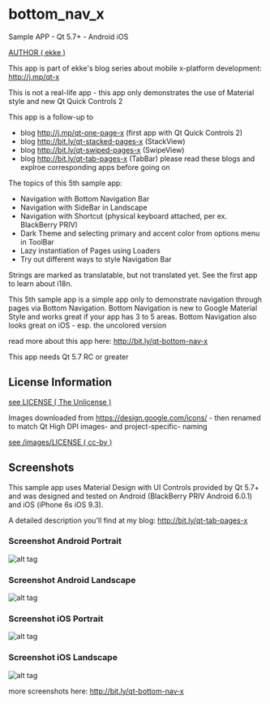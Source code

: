 # bottom_nav_x
Sample APP - Qt 5.7+ - Android iOS

[AUTHOR ( ekke )](AUTHOR.md)

This app is part of ekke's blog series about mobile x-platform development:
http://j.mp/qt-x

This is not a real-life app - this app only demonstrates the use of Material style and new Qt Quick Controls 2

This app is a follow-up to
* blog http://j.mp/qt-one-page-x (first app with Qt Quick Controls 2)
* blog http://bit.ly/qt-stacked-pages-x (StackView)
* blog http://bit.ly/qt-swiped-pages-x (SwipeView)
* blog http://bit.ly/qt-tab-pages-x (TabBar)
please read these blogs and explroe corresponding apps before going on

The topics of this 5th sample app:

* Navigation with Bottom Navigation Bar
* Navigation with SideBar in Landscape
* Navigation with Shortcut (physical keyboard attached, per ex. BlackBerry PRIV)
* Dark Theme and selecting primary and accent color from options menu in ToolBar
* Lazy instantiation of Pages using Loaders
* Try out different ways to style Navigation Bar

Strings are marked as translatable, but not translated yet. See the first app to learn about i18n.

This 5th sample app is a simple app only to demonstrate navigation through pages via Bottom Navigation.
Bottom Navigation is new to Google Material Style and works great if your app has 3 to 5 areas.
Bottom Navigation also looks great on iOS - esp. the uncolored version
 
read more about this app here:
http://bit.ly/qt-bottom-nav-x

This app needs Qt 5.7 RC or greater

## License Information
[see LICENSE ( The Unlicense )](LICENSE)

Images downloaded from https://design.google.com/icons/ - then renamed to match Qt High DPI images- and project-specific- naming

[see /images/LICENSE ( cc-by )](images/LICENSE)

## Screenshots
This sample app uses Material Design with UI Controls provided by Qt 5.7+ and was designed and tested on Android (BlackBerry PRIV Android 6.0.1) and iOS (iPhone 6s iOS 9.3).

A detailed description you'll find at my blog: http://bit.ly/qt-tab-pages-x

### Screenshot Android Portrait
![alt tag](https://appbus.files.wordpress.com/2016/06/android_portrait.png  "Screenshot Android Portrait")

### Screenshot Android Landscape
![alt tag](https://appbus.files.wordpress.com/2016/06/android_landscape.png  "Screenshot Android Landscape")

### Screenshot iOS Portrait
![alt tag](https://appbus.files.wordpress.com/2016/06/ios_portrait.png  "Screenshot iOS Portrait")

### Screenshot iOS Landscape
![alt tag](https://appbus.files.wordpress.com/2016/06/ios_landscape.png  "Screenshot iOS Landscape")

more screenshots here:
http://bit.ly/qt-bottom-nav-x
